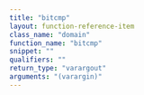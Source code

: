 ```yaml
---
title: "bitcmp"
layout: function-reference-item
class_name: "domain"
function_name: "bitcmp"
snippet: ""
qualifiers: ""
return_type: "varargout"
arguments: "(varargin)"
---
```


<pre class="help-text"></pre>